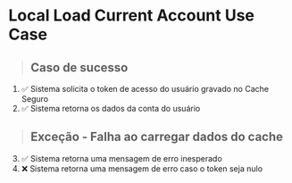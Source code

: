 # Local Load Current Account Use Case

> ## Caso de sucesso
1. ✅ Sistema solicita o token de acesso do usuário gravado no Cache Seguro
2. ✅ Sistema retorna os dados da conta do usuário

> ## Exceção - Falha ao carregar dados do cache
3. ✅ Sistema retorna uma mensagem de erro inesperado
4. ❌ Sistema retorna uma mensagem de erro caso o token seja nulo